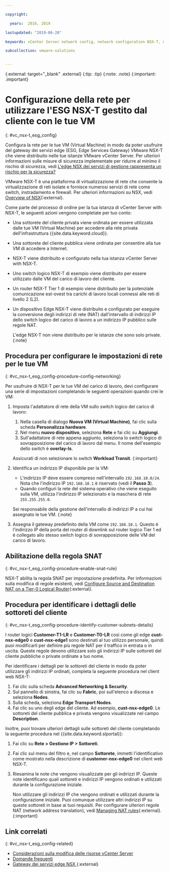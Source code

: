 ```yaml
---

copyright:

  years:  2016, 2019

lastupdated: "2019-06-28"

keywords: vCenter Server network config, network configuration NSX-T, manage NSX-T ESG

subcollection: vmware-solutions


---
```


{:external: target="_blank" .external}
{:tip: .tip}
{:note: .note}
{:important: .important}

# Configurazione della rete per utilizzare l'ESG NSX-T gestito dal cliente con le tue VM
{: #vc_nsx-t_esg_config}

Configura la rete per le tue VM (Virtual Machine) in modo da poter usufruire del gateway dei servizi edge (ESG, Edge Services Gateway) VMware NSX-T che viene distribuito nelle tue istanze VMware vCenter Server. Per ulteriori informazioni sulle misure di sicurezza implementate per ridurre al minimo il rischio di sicurezza, vedi [L'edge NSX dei servizi di gestione rappresenta un rischio per la sicurezza?](/docs/services/vmwaresolutions/vmonic?topic=vmware-solutions-faq#does-the-management-services-nsx-edge-pose-a-security-risk-)

VMware NSX-T è una piattaforma di virtualizzazione di rete che consente la virtualizzazione di reti isolate e fornisce numerosi servizi
di rete come switch, instradamento e firewall. Per ulteriori informazioni su NSX, vedi [Overview of NSX](https://pubs.vmware.com/NSX-62/topic/com.vmware.nsx-cross-vcenter-install.doc/GUID-10944155-28FF-46AA-AF56-7357E2F20AF4.html){:external}.

Come parte del processo di ordine per la tua istanza di vCenter Server with NSX-T, le seguenti azioni vengono completate per tuo conto:
* Una sottorete del cliente privata viene ordinata per essere utilizzata dalle tue VM (Virtual Machine) per accedere alla rete privata dell'infrastruttura {{site.data.keyword.cloud}}.
* Una sottorete del cliente pubblica viene ordinata per consentire alla tue VM di accedere a Internet.
* NSX-T viene distribuito e configurato nella tua istanza vCenter Server with NSX-T.
* Uno switch logico NSX-T di esempio viene distribuito per essere utilizzato dalle VM del carico di lavoro del cliente.
* Un router NSX-T Tier 1 di esempio viene distribuito per la potenziale comunicazione est-ovest tra carichi di lavoro locali connessi alle reti di livello 2 (L2).
* Un dispositivo Edge NSX-T viene distribuito e configurato per eseguire la conversione degli indirizzi di rete (NAT) dall'intervallo di indirizzi IP
dello switch logico del carico di lavoro a un indirizzo IP pubblico sulle regole NAT.

  L'edge NSX-T non viene distribuito per le istanze che sono solo private.
  {:note}

## Procedura per configurare le impostazioni di rete per le tue VM
{: #vc_nsx-t_esg_config-procedure-config-networking}

Per usufruire di NSX-T per le tue VM del carico di lavoro, devi configurare una serie di impostazioni completando le seguenti operazioni quando crei le VM:

1. Imposta l'adattatore di rete della VM sullo switch logico del carico di lavoro:
   1. Nella casella di dialogo **Nuova VM (Virtual Machine)**, fai clic sulla scheda **Personalizza hardware**.
   2. Nel menu **nuovo dispositivo**, seleziona **Rete** e fai clic su **Aggiungi**.
   3. Sull'adattatore di rete appena aggiunto, seleziona lo switch logico di sovrapposizione del carico di lavoro dal menu. Il nome dell'esempio dello switch è **overlay-ls**.

   Assicurati di non selezionare lo switch **Workload Transit**.
   {:important}

2. Identifica un indirizzo IP disponibile per la VM:
   *  L'indirizzo IP deve essere compreso nell'intervallo `192.168.10.0/24`. Nota che l'indirizzo IP `192.168.10.1` è riservato (vedi il **Passo 3**).
   *  Quando configuri la rete del sistema operativo che viene eseguito sulla VM, utilizza l'indirizzo IP selezionato e la maschera di rete
   `255.255.255.0`.

   Sei responsabile della gestione dell'intervallo di indirizzi IP a cui hai assegnato le tue VM.
   {:note}

3. Assegna il gateway predefinito della VM come `192.168.10.1`. Questo è l'indirizzo IP della porta del router di downlink sul router logico Tier 1 ed è collegato allo stesso switch logico di sovrapposizione delle VM del carico di lavoro.

## Abilitazione della regola SNAT
{: #vc_nsx-t_esg_config-procedure-enable-snat-rule}

NSX-T abilita la regola SNAT per impostazione predefinita. Per informazioni sulla modifica di regole esistenti, vedi [Configure Source and Destination NAT on a Tier-0 Logical Router](https://docs.vmware.com/en/VMware-NSX-T-Data-Center/2.4/administration/GUID-45949ACD-9029-4674-B29C-C2EABEB39E1D.html){:external}.

## Procedura per identificare i dettagli delle sottoreti del cliente
{: #vc_nsx-t_esg_config-procedure-identify-customer-subnets-details}

I router logici **Customer-T1-LR** e **Customer-T0-LR** così come gli edge **cust-nsx-edge0** e **cust-nsx-edge1** sono destinati al tuo utilizzo personale, quindi puoi modificarli per definire più regole NAT per il traffico in entrata o in uscita. Queste regole devono utilizzare solo gli indirizzi IP sulle sottoreti del cliente pubbliche o private ordinate a tuo nome.

Per identificare i dettagli per le sottoreti del cliente in modo da poter utilizzare gli indirizzi IP ordinati, completa la seguente procedura nel client web NSX-T:

1. Fai clic sulla scheda **Advanced Networking & Security**.
2. Sul pannello di sinistra, fai clic su **Fabric**, poi sull'elenco a discesa e seleziona **Nodes**.
3. Sulla scheda, seleziona **Edge Transport Nodes**.
4. Fai clic su uno degli edge del cliente. Ad esempio, **cust-nsx-edge0**. Le sottoreti del cliente pubblica e privata vengono visualizzate nel campo **Description**.

Inoltre, puoi trovare ulteriori dettagli sulle sottoreti del cliente completando la seguente procedura nel 	{{site.data.keyword.slportal}}:

1. Fai clic su **Rete > Gestione IP > Sottoreti**.
2. Fai clic sul menu del filtro e, nel campo **Sottorete**, immetti l'identificativo come mostrato nella descrizione di **customer-nsx-edge0** nel client web NSX-T.
3. Riesamina le note che vengono visualizzate per gli indirizzi IP. Queste note identificano quali sottoreti e indirizzi IP vengono ordinati e utilizzati durante la configurazione iniziale.

   Non utilizzare gli indirizzi IP che vengono ordinati e utilizzati durante la configurazione iniziale. Puoi comunque utilizzare altri indirizzi IP
su queste sottoreti in base ai tuoi requisiti. Per configurare ulteriori regole NAT (network address translation), vedi [Managing NAT rules](https://pubs.vmware.com/NSX-62/topic/com.vmware.nsx.admin.doc/GUID-5896D8CF-20E0-4691-A9EB-83AFD9D36AFD.html){:external}.
   {:important}

## Link correlati
{: #vc_nsx-t_esg_config-related}

* [Considerazioni sulla modifica delle risorse vCenter Server](/docs/services/vmwaresolutions/vcenter?topic=vmware-solutions-vcenter_chg_impact#vcenter_chg_impact)
* [Domande frequenti](/docs/services/vmwaresolutions/vmonic?topic=vmware-solutions-faq)
* [ Gateway dei servizi edge NSX ](https://www.ibm.com/cloud/garage/architectures/implementation/virtualization_nsx){:external}
